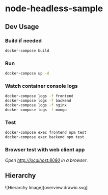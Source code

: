 # node-headless-sample

## Dev Usage

### Build if needed

```bash
docker-compose build
```

### Run

```bash
docker-compose up -d
```

### Watch container console logs

```bash
docker-compose logs -f frontend
docker-compose logs -f backend
docker-compose logs -f nginx
docker-compose logs -f mongo
```

### Test

```bash
docker-compose exec frontend npm test
docker-compose exec backend npm test
```

### Browser test with web client app

_Open [http://localhost:8080](http://localhost:8080) in a browser_.

## Hierarchy

![Hierarchy Image][overview.drawio.svg]
